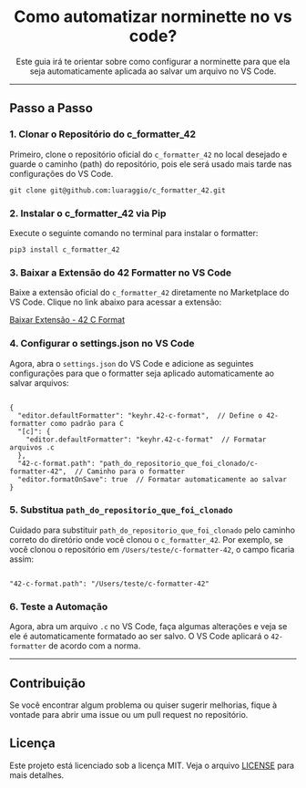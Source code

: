<h1 align="center">Como automatizar norminette no vs code?</h1>

<p align="center">
  Este guia irá te orientar sobre como configurar a norminette para que ela seja automaticamente aplicada ao salvar um arquivo no VS Code.
</p>

<hr>

<h2>Passo a Passo</h2>

<h3>1. Clonar o Repositório do c_formatter_42</h3>
<p>Primeiro, clone o repositório oficial do <code>c_formatter_42</code> no local desejado e guarde o caminho (path) do repositório, pois ele será usado mais tarde nas configurações do VS Code.</p>

<pre><code>git clone git@github.com:luaraggio/c_formatter_42.git</code></pre>

<h3>2. Instalar o c_formatter_42 via Pip</h3>
<p>Execute o seguinte comando no terminal para instalar o formatter:</p>

<pre><code>pip3 install c_formatter_42</code></pre>

<h3>3. Baixar a Extensão do 42 Formatter no VS Code</h3>
<p>Baixe a extensão oficial do <code>c_formatter_42</code> diretamente no Marketplace do VS Code. Clique no link abaixo para acessar a extensão:</p>

<a href="https://marketplace.visualstudio.com/items?itemName=keyhr.42-c-format">Baixar Extensão - 42 C Format</a>

<h3>4. Configurar o settings.json no VS Code</h3>
<p>Agora, abra o <code>settings.json</code> do VS Code e adicione as seguintes configurações para que o formatter seja aplicado automaticamente ao salvar arquivos:</p>

<pre><code>
{
  "editor.defaultFormatter": "keyhr.42-c-format",  // Define o 42-formatter como padrão para C
  "[c]": {
    "editor.defaultFormatter": "keyhr.42-c-format"  // Formatar arquivos .c
  },
  "42-c-format.path": "path_do_repositorio_que_foi_clonado/c-formatter-42",  // Caminho para o formatter
  "editor.formatOnSave": true  // Formatar automaticamente ao salvar
}
</code></pre>

<h3>5. Substitua <code>path_do_repositorio_que_foi_clonado</code></h3>
<p>Cuidado para substituir <code>path_do_repositorio_que_foi_clonado</code> pelo caminho correto do diretório onde você clonou o <code>c_formatter_42</code>. Por exemplo, se você clonou o repositório em <code>/Users/teste/c-formatter-42</code>, o campo ficaria assim:</p>

<pre><code>
"42-c-format.path": "/Users/teste/c-formatter-42"
</code></pre>

<h3>6. Teste a Automação</h3>
<p>Agora, abra um arquivo <code>.c</code> no VS Code, faça algumas alterações e veja se ele é automaticamente formatado ao ser salvo. O VS Code aplicará o <code>42-formatter</code> de acordo com a norma.</p>

<hr>

<h2>Contribuição</h2>
<p>Se você encontrar algum problema ou quiser sugerir melhorias, fique à vontade para abrir uma issue ou um pull request no repositório.</p>

<h2>Licença</h2>
<p>Este projeto está licenciado sob a licença MIT. Veja o arquivo <a href="https://github.com/seu-usuario/c-formatter-42/blob/main/LICENSE">LICENSE</a> para mais detalhes.</p>

